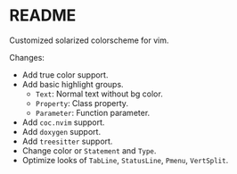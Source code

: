 # README

Customized solarized colorscheme for vim.

Changes:

- Add true color support.
- Add basic highlight groups.
  * `Text`: Normal text without bg color.
  * `Property`: Class property.
  * `Parameter`: Function parameter.
- Add `coc.nvim` support.
- Add `doxygen` support.
- Add `treesitter` support.
- Change color or `Statement` and `Type`.
- Optimize looks of `TabLine`, `StatusLine`, `Pmenu`, `VertSplit`.


